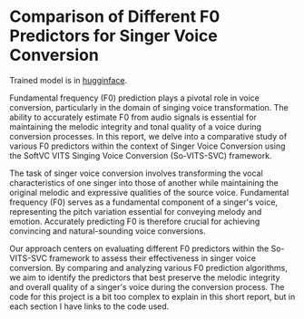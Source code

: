 # Comparison of Different F0 Predictors for Singer Voice Conversion
Trained model is in [hugginface](https://huggingface.co/e32xu/Stefanie_Sun/).

Fundamental frequency (F0) prediction plays a pivotal role in voice conversion, particularly in the domain of singing voice transformation. The ability to accurately estimate F0 from audio signals is essential for maintaining the melodic integrity and tonal quality of a voice during conversion processes. In this report, we delve into a comparative study of various F0 predictors within the context of Singer Voice Conversion using the SoftVC VITS Singing Voice Conversion (So-VITS-SVC) framework.

The task of singer voice conversion involves transforming the vocal characteristics of one singer into those of another while maintaining the original melodic and expressive qualities of the source voice. Fundamental frequency (F0) serves as a fundamental component of a singer's voice, representing the pitch variation essential for conveying melody and emotion. Accurately predicting F0 is therefore crucial for achieving convincing and natural-sounding voice conversions.

Our approach centers on evaluating different F0 predictors within the So-VITS-SVC framework to assess their effectiveness in singer voice conversion. By comparing and analyzing various F0 prediction algorithms, we aim to identify the predictors that best preserve the melodic integrity and overall quality of a singer's voice during the conversion process. The code for this project is a bit too complex to explain in this short report, but in each section I have links to the code used.
